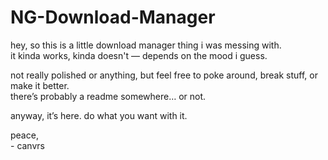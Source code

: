 # NG-Download-Manager

hey, so this is a little download manager thing i was messing with.  
it kinda works, kinda doesn't — depends on the mood i guess.

not really polished or anything, but feel free to poke around, break stuff, or make it better.  
there’s probably a readme somewhere… or not.

anyway, it’s here. do what you want with it.

peace,  
\- canvrs
